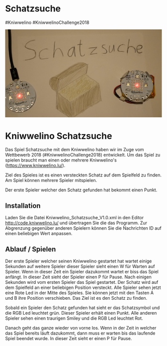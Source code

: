 # Schatzsuche
#Kniwwelino
#KniwwelinoChallenge2018

![Schatzsuche Logo](Schatzsuche.JPG)

# Kniwwelino Schatzsuche

Das Spiel Schatzsuche mit dem Kniwwelino haben wir im Zuge vom Wettbewerb 2018 (#KniwwelinoChallenge2018) entwickelt.
Um das Spiel zu spielen braucht man einen oder mehrere Kniwwelino's (https://www.kniwwelino.lu/).

Ziel des Spieles ist es einen versteckten Schatz auf dem Spielfeld zu finden. Am Spiel können mehrere Spieler mitspielen.

Der erste Spieler welcher den Schatz gefunden hat bekommt einen Punkt.

## Installation

Laden Sie die Datei Kniwwelino_Schatzsuche_V1.0.xml in den Editor http://code.kniwwelino.lu/ und übertragen Sie die das Programm.
Zur Abgrenzung gegenüber anderen Spielern können Sie die Nachrichten ID auf einen beliebigen Wert anpassen.

## Ablauf / Spielen

Der erste Spieler welcher seinen Kniwwelino gestartet hat wartet einige Sekunden auf weitere Spieler dieser Spieler sieht einen W für Warten auf Spieler. Wenn in dieser Zeit ein Spieler dazukommt wartet er biss das Spiel anfängt. In dieser Zeit sieht der Spieler einen P für Pause. Nach einigen Sekunden wird vom ersten Spieler das Spiel gestartet. Der Schatz wird auf dem Spielfeld an einer beliebigen Position versteckt. Alle Spieler sehen jetzt eine Rote Led in der Mitte des Spieles. Sie können jetzt mit den Tasten A und B ihre Position verschieben. Das Ziel ist es den Schatz zu finden.

Sobald ein Spieler den Schatz gefunden hat sieht er das Schatzsymbol und die RGB Led leuchtet grün. Dieser Spieler erhält einen Punkt. Alle anderen Spieler sehen einen traurigen Smiley und die RGB Led leuchtet Rot. 

Danach geht das ganze wieder von vorne los. Wenn in der Zeit in welcher das Spiel bereits läuft dazukommt, dann muss er warten bis das laufende Spiel beendet wurde. In dieser Zeit sieht er einen P für Pause.




